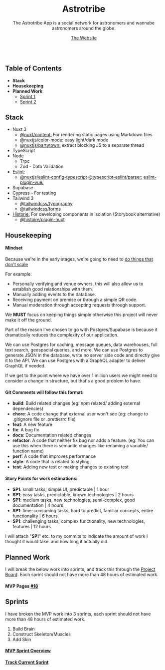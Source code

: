 <h1 align="center" style="margin-top: 0px;">Astrotribe</h1>
<!-- <p align="center" style="margin-bottom: 0px !important;">
  <img width="200" src="https://github.com/Drew-Macgibbon/design-portfolio/blob/main/public/readme/doom-logo.png" align="center">
</p> -->
<p align="center" >The Astrotribe App is a social network for astronomers and wannabe astronomers around the globe.</p>

<p align="center" ><a href="https://astrotribe.onrender.com/">The Website</a></p>


&nbsp;  
&nbsp;   

## Table of Contents

- **Stack**
- **Housekeeping**
- **Planned Work**
  - [Sprint 1](#sprint-1)
  - [Sprint 2](#sprint-2)


## Stack

- Nuxt 3
  - [@nuxt/content:](https://content.nuxtjs.org/guide/writing/content-directory) For rendering static pages using Markdown files
  - [@nuxtjs/color-mode:](https://color-mode.nuxtjs.org/) easy light/dark mode
  - [@nuxtjs/partytown:](https://github.com/nuxt-modules/partytown) extract blocking JS to a separate thread
- TypeScript
- Node
  - Trpc
  - Zod - Data Validation
- [Eslint:]()
  - [@nuxtjs/eslint-config-typescript]()
    [@typescript-eslint/parser:]()
    [eslint-plugin-vue:]()
- Supabase
- Cypress - For testing
- Tailwind 3
  - [@tailwindcss/typography](https://tailwindcss.com/docs/typography-plugin)
  - [@tailwindcss/forms](https://github.com/tailwindlabs/tailwindcss-forms)
- [Historie:](https://histoire.dev/) For developing components in isolation (Storybook alternative)
  - [@histoire/plugin-nuxt](https://github.com/histoire-dev/histoire/tree/main/packages/histoire-plugin-nuxt)


## Housekeeping

#### Mindset

Because we're in the early stages, we're going to need to [do things that don't scale](http://paulgraham.com/ds.html)

For example:
- Personally verifying and venue owners, this will also allow us to establish good relationships with them.
- Manually adding events to the database.
- Receiving payment on premise or through a simple QR code.
- Manual moderation through accepting requests through support.

We **MUST** focus on keeping things simple otherwise this project will never make it off the ground.

Part of the reason I've chosen to go with Postgres/Supabase is because it dramatically reduces the complexity of our application. 

We can use Postgres for caching, message queues, data warehouses, full text search, geospacial queries, and more. We can use Postgres to generate JSON in the database, write no server side code and directly give it to the API. We can use Postgres with a GraphQL adapter to deliver GraphQL if needed.

If we get to the point where we have over 1 million users we might need to consider a change in structure, but that's a good problem to have.

#### Git Comments will follow this format:
- **build**: Build related changes (eg: npm related/ adding external dependencies)
- **chore**: A code change that external user won't see (eg: change to .gitignore file or .prettierrc file)
- **feat**: A new feature
- **fix**: A bug fix
- **docs**: Documentation related changes
- **refactor**: A code that neither fix bug nor adds a feature. (eg: You can use this when there is semantic changes like renaming a variable/ function name)
- **perf**: A code that improves performance
- **style**: A code that is related to styling
- **test**: Adding new test or making changes to existing test


#### Story Points for work estimations:

- **SP1**: small tasks, simple UI, predictable | 1 hour
- **SP1**: easy tasks, predictable, known technologies | 2 hours
- **SP1**: medium tasks, new technologies, semi-complex, good documentation | 4 hours
- **SP1**: time-consuming tasks, hard to predict, familiar concepts, entire functionality | 6 hours
- **SP1**: challenging tasks, complex functionality, new technologies, features | 12 hours

I will attach "**SP!**" etc. to my commits to indicate the amount of work I thought it would take. and how long it actually did.

## Planned Work
I will break the below work into sprints, and track this through the [Project Board]().
Each sprint should not have more than 48 hours of estimated work.  

  
#### MVP Pages [#18](https://github.com/astronera/astrotribe/issues/18)

## Sprints

I have broken the MVP work into 3 sprints, each sprint should not have more than 48 hours of estimated work.

1. Build Brain
2. Construct Skeleton/Muscles
3. Add Skin

#### [MVP Sprint Overview](https://github.com/orgs/astronera/projects/1/views/3)
#### [Track Current Sprint](https://github.com/orgs/astronera/projects/1/views/4)


<!-- MUST GO OVER THIS AND REMOVE ANYTHING THAT IS NOT NEEDED
Moderation
Automatically flag certain posts
Admin
Accept / Reject
Ban Users
Warn Users
Points System
Login once per day
Number of posts
Number of comments
Activity Stream
Likes
Comments
Update profile
Payments
Follow
Followed
Posts
Notifications
Followed
Comment Liked
Post liked
Mentione
Replied to
Search
Hashtags
Categories
Fuzzy search
Profanity Filter
Language Blacklist
Pornography
Memberships
Checkout
Courses
Categories
Modules
Lessons
Text
Video
Image
Quizzes
Questions
Answers
Results
Assignments
Outline
Files
Submission
Review
Result
Users
User List
Student
Moderators
Messaging
Group (By topic)
One-on-one (Network)
Features
Text
Images
Gifs
Video
Audio
@ mentions
Events
RSVP
Reviews
Attendees
Group Messaging
Blog
Blog for each user
Comments
Knowledgebase
Sorted by topic
Famouse Astronomers
By Topic / Era
Discoveries / Research
Bio
Feedback
Display feedback publically
Sort by priority
Create timeline
Changelog
GEO Location
Users near me
Venues Near me
Events near me
Reviews
Replies
Rating
Groups
News Feed
By Category
User List
Private & Public
Comments
@mentions
Posts
@mentions
Companies
Employees 
PWA - nuxt/pwa Allows mobile downloads of the app
Optimized image serving / Compression
User Profiles
-->
